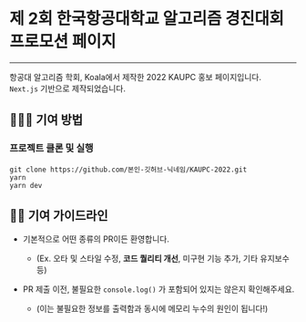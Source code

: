 # 제 2회 한국항공대학교 알고리즘 경진대회 프로모션 페이지

---

항공대 알고리즘 학회, Koala에서 제작한 2022 KAUPC 홍보 페이지입니다.  
`Next.js` 기반으로 제작되었습니다.

## 👨🏻‍💻 기여 방법

### 프로젝트 클론 및 실행

```
git clone https://github.com/본인-깃허브-닉네임/KAUPC-2022.git
yarn
yarn dev
```

## 👮‍♀️ 기여 가이드라인

- 기본적으로 어떤 종류의 PR이든 환영합니다.

  - (Ex. 오타 및 스타일 수정, **코드 퀄리티 개선**, 미구현 기능 추가, 기타 유지보수 등)

- PR 제출 이전, 불필요한 `console.log()` 가 포함되어 있지는 않은지 확인해주세요.

  - (이는 불필요한 정보를 출력함과 동시에 메모리 누수의 원인이 됩니다!)
